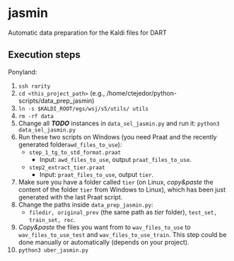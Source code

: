 
# jasmin

Automatic data preparation for the Kaldi files for DART

## Execution steps

Ponyland:

 1. `ssh rarity`
 2. `cd <this_project_path>` (e.g., /home/ctejedor/python-scripts/data_prep_jasmin)
 3. `ln -s $KALDI_ROOT/egs/wsj/s5/utils/ utils`
 4. `rm -rf data`
 5. Change all ***TODO*** instances in `data_sel_jasmin.py` and run it: `python3 data_sel_jasmin.py`
 6. Run these two scripts on Windows (you need Praat and the recently generated folder`awd_files_to_use`):
    - `step_1_tg_to_std_format.praat` 
      - Input: `awd_files_to_use`, output `praat_files_to_use`.
    - `step2_extract_tier.praat` 
      - Input: `praat_files_to_use`, output `tier`.
 7. Make sure you have a folder called `tier` (on Linux, *copy&paste* the content of the folder `tier` from Windows to Linux), which has been just generated with the last Praat script.
 8. Change the paths inside `data_prep_jasmin.py`: 
    - `filedir, original_prev` (the same path as *tier* folder), `test_set, train_set, rec`.
 9. *Copy&paste* the files you want from to `wav_files_to_use` to `wav_files_to_use_test` and `wav_files_to_use_train`. This step could be done manually or automatically (depends on your project).
 10. `python3 uber_jasmin.py`